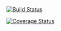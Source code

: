 [![Build Status](https://travis-ci.org/Brest-Java-Course-2018/Roma-Markovski.svg?branch=master)](https://travis-ci.org/Brest-Java-Course-2018/Roma-Markovski)

[![Coverage Status](https://coveralls.io/repos/github/Brest-Java-Course-2018/Roma-Markovski/badge.svg)](https://coveralls.io/github/Brest-Java-Course-2018/Roma-Markovski)
